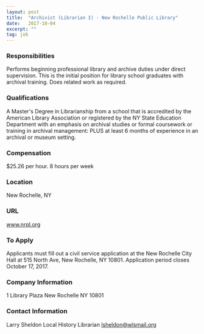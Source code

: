 ```yaml
---
layout: post
title:  "Archivist (Librarian I) - New Rochelle Public Library"
date:   2017-10-04
excerpt: ""
tag: job
---
```




### Responsibilities   

Performs beginning professional library and archive duties under direct supervision.  This is the initial position for library school graduates with archival training.  Does related work as required. 


### Qualifications   

A Master's Degree in Librarianship from a school that is accredited by the American Library Association or registered by the NY State Education Department with an emphasis on archival studies or formal coursework or training in archival management: PLUS at least 6 months of experience in an archival or museum setting.


### Compensation   

$25.26 per hour. 8 hours per week


### Location   

New Rochelle, NY


### URL   

www.nrpl.org

### To Apply   

Applicants must fill out a civil service application at the New Rochelle City Hall at 515 North Ave, New Rochelle, NY 10801.  Application period closes October 17, 2017. 


### Company Information   

1 Library Plaza New Rochelle NY 10801


### Contact Information   

Larry Sheldon Local History Librarian lsheldon@wlsmail.org

